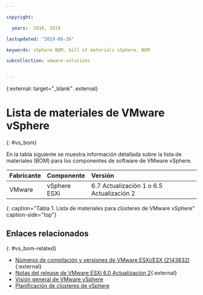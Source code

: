```yaml
---

copyright:

  years:  2016, 2019

lastupdated: "2019-06-26"

keywords: vSphere BOM, bill of materials vSphere, BOM

subcollection: vmware-solutions


---
```


{:external: target="_blank" .external}

# Lista de materiales de VMware vSphere
{: #vs_bom}

En la tabla siguiente se muestra información detallada sobre la lista de materiales (BOM) para los componentes de software de VMware vSphere.

| Fabricante | Componente                       | Versión |
|:-------------|:--------------------------------|:--------|
| VMware       | vSphere ESXi                    | 6.7 Actualización 1 o 6.5 Actualización 2 |
{: caption="Tabla 1. Lista de materiales para clústeres de VMware vSphere" caption-side="top"}

## Enlaces relacionados
{: #vs_bom-related}

* [Números de compilación y versiones de VMware ESXi/ESX (2143832)](https://kb.vmware.com/s/article/2143832){:external}
* [Notas del release de VMware ESXi 6.0 Actualización 2](https://docs.vmware.com/en/VMware-vSphere/6.0/rn/vsphere-esxi-60u2-release-notes.html){:external}
* [Visión general de VMware vSphere](/docs/services/vmwaresolutions/vsphere?topic=vmware-solutions-vs_vsphereclusteroverview)
* [Planificación de clústeres de vSphere](/docs/services/vmwaresolutions/vsphere?topic=vmware-solutions-vs_planning)
